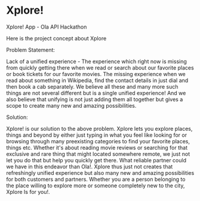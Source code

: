 # Xplore!
Xplore! App - Ola API Hackathon

Here is the project concept about Xplore

Problem Statement: 

Lack of a unified experience - The experience which right now is missing from quickly getting there when we read or search about our favorite places or book tickets for our favorite movies. The missing experience when we read about something in Wikipedia, find the contact details in just dial and then book a cab separately. We believe all these and many more such things are not several different but is a single unified experience!
And we also believe that unifying is not just adding them all together but gives a scope to create many new and amazing possibilities.
 
Solution:  

Xplore! is our solution to the above problem. Xplore lets you explore places, things and beyond by either just typing in what you feel like looking for or browsing through many preexisting categories to find your favorite places, things etc. Whether it's about reading movie reviews or searching for that exclusive and rare thing that might located somewhere remote, we just not let you do that but help you quickly get there. What reliable partner could we have in this endeavor than Ola!. Xplore thus just not creates that refreshingly unified experience but also many new and amazing possibilities for both customers and partners. Whether you are a person belonging to the place willing to explore more or someone completely new to the city, Xplore Is for you!.
